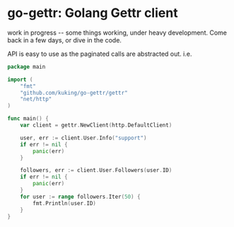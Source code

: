 # go-gettr: Golang Gettr client

work in progress -- some things working, under heavy development.
Come back in a few days, or dive in the code.

API is easy to use as the paginated calls are abstracted out. i.e.

```go
package main

import (
	"fmt"
	"github.com/kuking/go-gettr/gettr"
	"net/http"
)

func main() {
	var client = gettr.NewClient(http.DefaultClient)

	user, err := client.User.Info("support")
	if err != nil {
		panic(err)
	}

	followers, err := client.User.Followers(user.ID)
	if err != nil {
		panic(err)
	}
	for user := range followers.Iter(50) {
		fmt.Println(user.ID)
	}
}
```
